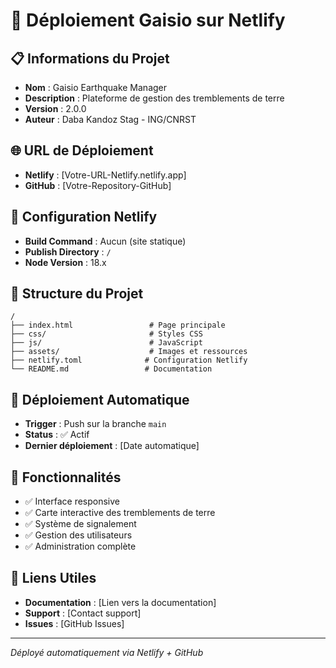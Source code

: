 # 🚀 Déploiement Gaisio sur Netlify

## 📋 Informations du Projet
- **Nom** : Gaisio Earthquake Manager
- **Description** : Plateforme de gestion des tremblements de terre
- **Version** : 2.0.0
- **Auteur** : Daba Kandoz Stag - ING/CNRST

## 🌐 URL de Déploiement
- **Netlify** : [Votre-URL-Netlify.netlify.app]
- **GitHub** : [Votre-Repository-GitHub]

## 🔧 Configuration Netlify
- **Build Command** : Aucun (site statique)
- **Publish Directory** : `/`
- **Node Version** : 18.x

## 📁 Structure du Projet
```
/
├── index.html                 # Page principale
├── css/                       # Styles CSS
├── js/                        # JavaScript
├── assets/                    # Images et ressources
├── netlify.toml              # Configuration Netlify
└── README.md                 # Documentation
```

## 🚀 Déploiement Automatique
- **Trigger** : Push sur la branche `main`
- **Status** : ✅ Actif
- **Dernier déploiement** : [Date automatique]

## 📱 Fonctionnalités
- ✅ Interface responsive
- ✅ Carte interactive des tremblements de terre
- ✅ Système de signalement
- ✅ Gestion des utilisateurs
- ✅ Administration complète

## 🔗 Liens Utiles
- **Documentation** : [Lien vers la documentation]
- **Support** : [Contact support]
- **Issues** : [GitHub Issues]

---
*Déployé automatiquement via Netlify + GitHub* 